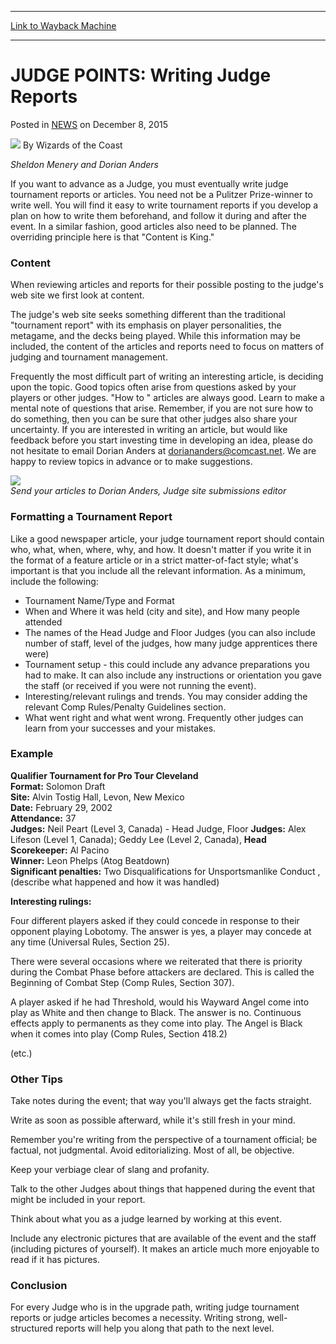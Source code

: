 
---
[Link to Wayback Machine](https://web.archive.org/web/20210501184545/https://magic.wizards.com/en/articles/archive/judge-points-writing-judge-reports-2001-12-26)

[_metadata_:author]:- "Wizards of the Coast"
[_metadata_:description]:- "Sheldon Menery and Dorian Anders If you want to advance as a Judge, you must eventually write judge tournament reports or articles. You need not be a Pulitzer Prize-winner to write well. You will find it easy to write tournament reports if you develop a plan on how to write them beforehand, and follow it during and after the event. In a similar fashion, good articles also need"
[_metadata_:generator]:- "Drupal 7 (http://drupal.org)"
[_metadata_:node]:- "938691"
[_metadata_:path_date]:- "2001-12-26"
[_metadata_:publish_date]:- "2015-12-08"
[_metadata_:source]:- "div-main-content"
[_metadata_:title]:- "JUDGE POINTS: Writing Judge Reports"
[_metadata_:wayback_capture_timestamp]:- "2021-05-01 18:45:45"
[_metadata_:wayback_raw_url]:- "https://web.archive.org/web/20210501184545id_/https://magic.wizards.com/en/articles/archive/judge-points-writing-judge-reports-2001-12-26"
[_metadata_:wayback_url]:- "https://magic.wizards.com/en/articles/archive/judge-points-writing-judge-reports-2001-12-26"
---


JUDGE POINTS: Writing Judge Reports
===================================



 Posted in [NEWS](/en/articles?source=MX_Nav2020)
 on December 8, 2015 






![](https://media.magic.wizards.com/styles/auth_small/public/images/person/wizards_author.jpg)
By Wizards of the Coast











*Sheldon Menery and Dorian Anders*


If you want to advance as a Judge, you must eventually write judge tournament reports or articles. You need not be a Pulitzer Prize-winner to write well. You will find it easy to write tournament reports if you develop a plan on how to write them beforehand, and follow it during and after the event. In a similar fashion, good articles also need to be planned. The overriding principle here is that "Content is King."


### Content


When reviewing articles and reports for their possible posting to the judge's web site we first look at content.


The judge's web site seeks something different than the traditional "tournament report" with its emphasis on player personalities, the metagame, and the decks being played. While this information may be included, the content of the articles and reports need to focus on matters of judging and tournament management.


Frequently the most difficult part of writing an interesting article, is deciding upon the topic. Good topics often arise from questions asked by your players or other judges. "How to " articles are always good. Learn to make a mental note of questions that arise. Remember, if you are not sure how to do something, then you can be sure that other judges also share your uncertainty. If you are interested in writing an article, but would like feedback before you start investing time in developing an idea, please do not hesitate to email Dorian Anders at [doriananders@comcast.net](mailto:doriananders@comcast.net). We are happy to review topics in advance or to make suggestions.


![](https://media.wizards.com/legacy/dci/judge/images/dla.jpg)  
*Send your articles to Dorian Anders, Judge site submissions editor*


### Formatting a Tournament Report


Like a good newspaper article, your judge tournament report should contain who, what, when, where, why, and how. It doesn't matter if you write it in the format of a feature article or in a strict matter-of-fact style; what's important is that you include all the relevant information. As a minimum, include the following:


* Tournament Name/Type and Format
* When and Where it was held (city and site), and How many people attended
* The names of the Head Judge and Floor Judges (you can also include number of staff, level of the judges, how many judge apprentices there were)
* Tournament setup - this could include any advance preparations you had to make. It can also include any instructions or orientation you gave the staff (or received if you were not running the event).
* Interesting/relevant rulings and trends. You may consider adding the relevant Comp Rules/Penalty Guidelines section.
* What went right and what went wrong. Frequently other judges can learn from your successes and your mistakes.

### Example


**Qualifier Tournament for Pro Tour Cleveland**  
**Format:** Solomon Draft  
**Site:** Alvin Tostig Hall, Levon, New Mexico  
**Date:** February 29, 2002  
**Attendance:** 37  
**Judges:** Neil Peart (Level 3, Canada) - Head Judge, Floor **Judges:** Alex Lifeson (Level 1, Canada); Geddy Lee (Level 2, Canada), **Head Scorekeeper:** Al Pacino  
**Winner:** Leon Phelps (Atog Beatdown)  
**Significant penalties:** Two Disqualifications for Unsportsmanlike Conduct , (describe what happened and how it was handled)


****Interesting rulings:****  

Four different players asked if they could concede in response to their opponent playing Lobotomy. The answer is yes, a player may concede at any time (Universal Rules, Section 25).  

There were several occasions where we reiterated that there is priority during the Combat Phase before attackers are declared. This is called the Beginning of Combat Step (Comp Rules, Section 307).  

A player asked if he had Threshold, would his Wayward Angel come into play as White and then change to Black. The answer is no. Continuous effects apply to permanents as they come into play. The Angel is Black when it comes into play (Comp Rules, Section 418.2)  

(etc.)


### Other Tips


Take notes during the event; that way you'll always get the facts straight.


Write as soon as possible afterward, while it's still fresh in your mind.


Remember you're writing from the perspective of a tournament official; be factual, not judgmental. Avoid editorializing. Most of all, be objective.


Keep your verbiage clear of slang and profanity.


Talk to the other Judges about things that happened during the event that might be included in your report.


Think about what you as a judge learned by working at this event.


Include any electronic pictures that are available of the event and the staff (including pictures of yourself). It makes an article much more enjoyable to read if it has pictures.


### Conclusion


For every Judge who is in the upgrade path, writing judge tournament reports or judge articles becomes a necessity. Writing strong, well-structured reports will help you along that path to the next level.







